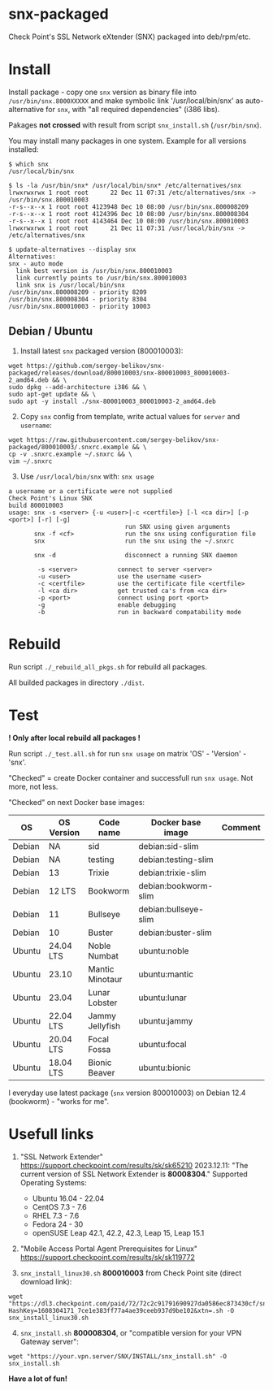 # snx-packaged

Check Point's SSL Network eXtender (SNX) packaged into deb/rpm/etc.


# Install

Install package - copy one `snx` version as binary file into `/usr/bin/snx.8000XXXXX`
 and make symbolic link '/usr/local/bin/snx' as auto-alternative for `snx`,
 with "all required dependencies" (i386 libs).

Pakages **not crossed** with result from script `snx_install.sh` (`/usr/bin/snx`).

You may install many packages in one system. Example for all versions installed:
```
$ which snx
/usr/local/bin/snx

$ ls -la /usr/bin/snx* /usr/local/bin/snx* /etc/alternatives/snx
lrwxrwxrwx 1 root root      22 Dec 11 07:31 /etc/alternatives/snx -> /usr/bin/snx.800010003
-r-s--x--x 1 root root 4123948 Dec 10 08:00 /usr/bin/snx.800008209
-r-s--x--x 1 root root 4124396 Dec 10 08:00 /usr/bin/snx.800008304
-r-s--x--x 1 root root 4143464 Dec 10 08:00 /usr/bin/snx.800010003
lrwxrwxrwx 1 root root      21 Dec 11 07:31 /usr/local/bin/snx -> /etc/alternatives/snx

$ update-alternatives --display snx
Alternatives:
snx - auto mode
  link best version is /usr/bin/snx.800010003
  link currently points to /usr/bin/snx.800010003
  link snx is /usr/local/bin/snx
/usr/bin/snx.800008209 - priority 8209
/usr/bin/snx.800008304 - priority 8304
/usr/bin/snx.800010003 - priority 10003
```

## Debian / Ubuntu

1. Install latest `snx` packaged version (800010003):
```
wget https://github.com/sergey-belikov/snx-packaged/releases/download/800010003/snx-800010003_800010003-2_amd64.deb && \
sudo dpkg --add-architecture i386 && \
sudo apt-get update && \
sudo apt -y install ./snx-800010003_800010003-2_amd64.deb
```
2. Copy `snx` config from template, write actual values for `server` and `username`:
```
wget https://raw.githubusercontent.com/sergey-belikov/snx-packaged/800010003/.snxrc.example && \
cp -v .snxrc.example ~/.snxrc && \
vim ~/.snxrc
```

3. Use `/usr/local/bin/snx` with:
`snx usage`
```
a username or a certificate were not supplied
Check Point's Linux SNX
build 800010003
usage: snx -s <server> {-u <user>|-c <certfile>} [-l <ca dir>] [-p <port>] [-r] [-g]
                                run SNX using given arguments
       snx -f <cf>              run the snx using configuration file
       snx                      run the snx using the ~/.snxrc

       snx -d                   disconnect a running SNX daemon

        -s <server>           connect to server <server>
        -u <user>             use the username <user>
        -c <certfile>         use the certificate file <certfile>
        -l <ca dir>           get trusted ca's from <ca dir>
        -p <port>             connect using port <port>
        -g                    enable debugging
        -b                    run in backward compatability mode
```

# Rebuild

Run script `./_rebuild_all_pkgs.sh` for rebuild all packages.

All builded packages in directory `./dist`.

# Test

**! Only after local rebuild all packages !**

Run script `./_test.all.sh` for run `snx usage` on matrix 'OS' - 'Version' - 'snx'.

"Checked" = create Docker container and successfull run `snx usage`. Not more, not less.

"Checked" on next Docker base images:

| OS     | OS Version | Code name      | Docker base image | Comment |
| ------ | ---------- | -------------- | ----------------- | ------- |
| Debian | NA | sid | debian:sid-slim |  |
| Debian | NA | testing | debian:testing-slim |  |
| Debian | 13 | Trixie | debian:trixie-slim |  |
| Debian | 12 LTS | Bookworm | debian:bookworm-slim |  |
| Debian | 11 | Bullseye | debian:bullseye-slim |  |
| Debian | 10 | Buster | debian:buster-slim |  |
| Ubuntu | 24.04 LTS | Noble Numbat | ubuntu:noble |  |
| Ubuntu | 23.10 | Mantic Minotaur | ubuntu:mantic |  |
| Ubuntu | 23.04 | Lunar Lobster | ubuntu:lunar |  |
| Ubuntu | 22.04 LTS | Jammy Jellyfish | ubuntu:jammy |  |
| Ubuntu | 20.04 LTS | Focal Fossa | ubuntu:focal |  |
| Ubuntu | 18.04 LTS | Bionic Beaver |  ubuntu:bionic |  |

I everyday use latest package (`snx` version 800010003) on Debian 12.4 (bookworm) - "works for me".

# Usefull links

1. "SSL Network Extender" https://support.checkpoint.com/results/sk/sk65210
2023.12.11: "The current version of SSL Network Extender is **80008304**."
Supported Operating Systems:
    - Ubuntu 16.04 - 22.04
    - CentOS 7.3 - 7.6
    - RHEL 7.3 - 7.6
    - Fedora 24 - 30
    - openSUSE Leap 42.1, 42.2, 42.3, Leap 15, Leap 15.1

2. "Mobile Access Portal Agent Prerequisites for Linux" https://support.checkpoint.com/results/sk/sk119772

3. `snx_install_linux30.sh` **800010003** from Check Point site (direct download link):
```
wget "https://dl3.checkpoint.com/paid/72/72c2c91791690927da0586ec873430cf/snx_install_linux30.sh?HashKey=1608304171_7ce1e383ff77a4ae39ceeb937d9be102&xtn=.sh -O snx_install_linux30.sh
```

4. `snx_install.sh` **800008304**, or "compatible version for your VPN Gateway server":
```
wget "https://your.vpn.server/SNX/INSTALL/snx_install.sh" -O snx_install.sh
```

**Have a lot of fun!**
